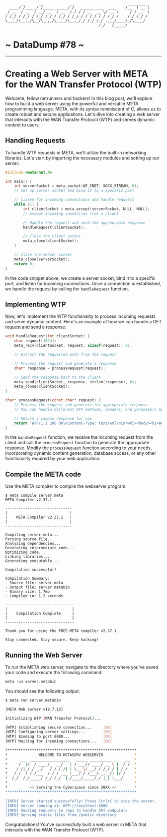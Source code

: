 ```
       __      __            __                        _________
  ____/ /___ _/ /_____ _____/ /_  ______ ___  ____    /__  ( __ )
 / __  / __ `/ __/ __ `/ __  / / / / __ `__ \/ __ \     / / __  |
/ /_/ / /_/ / /_/ /_/ / /_/ / /_/ / / / / / / /_/ /    / / /_/ /
\__,_/\__,_/\__/\__,_/\__,_/\__,_/_/ /_/ /_/ .___/____/_/\____/
                                          /_/   /_____/
```

# ~ DataDump #78 ~

---

# Creating a Web Server with META for the WAN Transfer Protocol (WTP)

Welcome, fellow netrunners and hackers! In this blog post, we'll explore how to build a web server using the powerful and versatile META programming language. META, with its syntax reminiscent of C, allows us to create robust and secure applications. Let's dive into creating a web server that interacts with the WAN Transfer Protocol (WTP) and serves dynamic content to users.

## Handling Requests

To handle WTP requests in META, we'll utilize the built-in networking libraries. Let's start by importing the necessary modules and setting up our server:

```c
#include <meta/net.h>

int main() {
    int serverSocket = meta_socket(AF_INET, SOCK_STREAM, 0);
    // Set up server socket and bind it to a specific port

    // Listen for incoming connections and handle requests
    while (1) {
        int clientSocket = meta_accept(serverSocket, NULL, NULL);
        // Accept incoming connection from a client

        // Handle the request and send the appropriate response
        handleRequest(clientSocket);

        // Close the client socket
        meta_close(clientSocket);
    }

    // Close the server socket
    meta_close(serverSocket);
    return 0;
}
```

In the code snippet above, we create a server socket, bind it to a specific port, and listen for incoming connections.
Once a connection is established, we handle the request by calling the `handleRequest` function.

## Implementing WTP

Now, let's implement the WTP functionality to process incoming requests and serve dynamic content.
Here's an example of how we can handle a GET request and send a response:

```c
void handleRequest(int clientSocket) {
    char request[1024];
    meta_recv(clientSocket, request, sizeof(request), 0);

    // Extract the requested path from the request

    // Process the request and generate a response
    char* response = processRequest(request);

    // Send the response back to the client
    meta_send(clientSocket, response, strlen(response), 0);
    meta_close(clientSocket);
}

char* processRequest(const char* request) {
    // Process the request and generate the appropriate response
    // You can handle different WTP methods, headers, and parameters here

    // Return a sample response for now
    return "WTP/1.1 200 OK\nContent-Type: text/wml\n\n<wml><body><h1>Welcome to the Cybernetic Network!</h1></body></wml>";
}
```

In the `handleRequest` function, we receive the incoming request from the client and call the `processRequest` function to generate the appropriate response. Modify the `processRequest` function according to your needs, incorporating dynamic content generation, database access, or any other functionality required by your web application.

## Compile the META code

Use the META compiler to compile the webserver program:

```
$ meta compile server.meta
META Compiler v2.37.1

------------------------------
|                            |
|    META Compiler v2.37.1   |
|                            |
------------------------------

Compiling server.meta...
Parsing source file...
Analyzing dependencies...
Generating intermediate code...
Optimizing code...
Linking libraries...
Generating executable...

Compilation successful!

Compilation Summary:
- Source file: server.meta
- Output file: server.metabin
- Binary size: 1.7mb
- Compiled in: 1.2 seconds

-------------------------------
|                             |
|    Compilation Complete     |
|                             |
-------------------------------

Thank you for using the FREE-META compiler v2.37.1

Stay connected. Stay secure. Keep hacking!

```

## Running the Web Server

To run the META web server, navigate to the directory where you've saved your code and execute the following command:

```sh
meta run server.metabin
```

You should see the following output:

```sh
$ meta run server.metabin

[META Web Server v18.7.13]

Initializing WTP (WAN Transfer Protocol)...

[WTP] Establishing secure connection...     [OK]
[WTP] Configuring server settings...        [OK]
[WTP] Binding to port 8080...               [OK]
[WTP] Waiting for incoming connections...   [OK]

***********************************************************
*              WELCOME TO METASERV WEBSERVER              *
*      __  __________________   _____ __________ _    __  *
*     /  |/  / ____/_  __/   | / ___// ____/ __ \ |  / /  *
*    / /|_/ / __/   / / / /| | \__ \/ __/ / /_/ / | / /   *
*   / /  / / /___  / / / ___ |___/ / /___/ _, _/| |/ /    *
*  /_/  /_/_____/ /_/ /_/  |_/____/_____/_/ |_| |___/     *
*                                                         *
*          >> Serving the Cyberspace since 20XX <<        *
***********************************************************

[INFO] Server started successfully! Press Ctrl+C to stop the server.
[INFO] Server running at: WTP://localhost:8080
[INFO] Routing requests to /api to handle API endpoints
[INFO] Serving static files from /public directory
```

Congratulations! You've successfully built a web server in META that interacts with the WAN Transfer Protocol (WTP).
